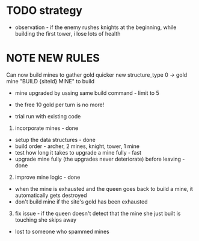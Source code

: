 # TODO strategy 

- observation - if the enemy rushes knights at the beginning, while building the first tower, i lose lots of health 

# NOTE NEW RULES

Can now build mines to gather gold quicker 
new structure_type 0 -> gold mine 
"BUILD {siteId} MINE" to build 
- mine upgraded by ussing same build command - limit to 5 
- the free 10 gold per turn is no more!


- trial run with existing code 

1.  incorporate mines - done 
  - setup the data structures - done 
  - build order - archer, 2 mines, knight, tower, 1 mine 
  - test how long it takes to upgrade a mine fully - fast
  - upgrade mine fully (the upgrades never deteriorate) before leaving - done 
2.  improve mine logic - done 
  - when the mine is exhausted and the queen goes back to build a mine, it automatically gets destroyed
  - don't build mine if the site's gold has been exhausted 
3.  fix issue - if the queen doesn't detect that the mine she just built is touching she skips away 


- lost to someone who spammed mines 